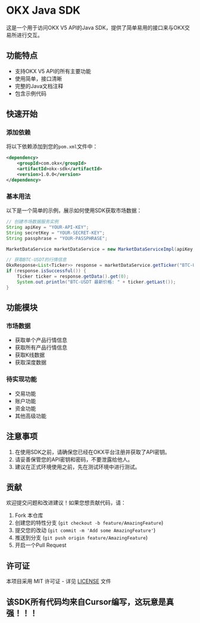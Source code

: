 # OKX Java SDK

这是一个用于访问OKX V5 API的Java SDK，提供了简单易用的接口来与OKX交易所进行交互。

## 功能特点

- 支持OKX V5 API的所有主要功能
- 使用简单，接口清晰
- 完整的Java文档注释
- 包含示例代码

## 快速开始

### 添加依赖

将以下依赖添加到您的`pom.xml`文件中：

```xml
<dependency>
    <groupId>com.okx</groupId>
    <artifactId>okx-sdk</artifactId>
    <version>1.0.0</version>
</dependency>
```

### 基本用法

以下是一个简单的示例，展示如何使用SDK获取市场数据：

```java
// 创建市场数据服务实例
String apiKey = "YOUR-API-KEY";
String secretKey = "YOUR-SECRET-KEY";
String passphrase = "YOUR-PASSPHRASE";

MarketDataService marketDataService = new MarketDataServiceImpl(apiKey, secretKey, passphrase, OkxConfig.BASE_URL);

// 获取BTC-USDT的行情信息
OkxResponse<List<Ticker>> response = marketDataService.getTicker("BTC-USDT");
if (response.isSuccessful()) {
    Ticker ticker = response.getData().get(0);
    System.out.println("BTC-USDT 最新价格: " + ticker.getLast());
}
```

## 功能模块

### 市场数据
- 获取单个产品行情信息
- 获取所有产品行情信息
- 获取K线数据
- 获取深度数据

### 待实现功能
- 交易功能
- 账户功能
- 资金功能
- 其他高级功能

## 注意事项

1. 在使用SDK之前，请确保您已经在OKX平台注册并获取了API密钥。
2. 请妥善保管您的API密钥和密码，不要泄露给他人。
3. 建议在正式环境使用之前，先在测试环境中进行测试。

## 贡献

欢迎提交问题和改进建议！如果您想贡献代码，请：

1. Fork 本仓库
2. 创建您的特性分支 (`git checkout -b feature/AmazingFeature`)
3. 提交您的改动 (`git commit -m 'Add some AmazingFeature'`)
4. 推送到分支 (`git push origin feature/AmazingFeature`)
5. 开启一个Pull Request

## 许可证

本项目采用 MIT 许可证 - 详见 [LICENSE](LICENSE) 文件 

## 该SDK所有代码均来自Cursor编写，这玩意是真强！！！
